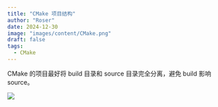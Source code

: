 ```yaml
---
title: "CMake 项目结构"
author: "Roser"
date: 2024-12-30
image: "images/content/CMake.png"
draft: false
tags:
  - CMake
---
```

CMake 的项目最好将 build 目录和 source 目录完全分离，避免 build 影响 source。

![](image/CMake%20项目结构.png)